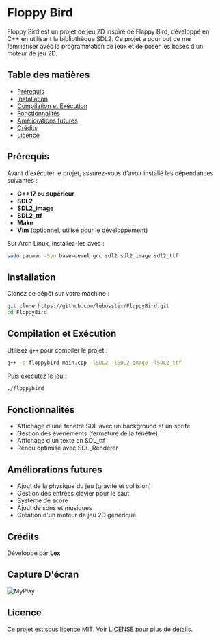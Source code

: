 # Floppy Bird

Floppy Bird est un projet de jeu 2D inspiré de Flappy Bird, développé en C++ en utilisant la bibliothèque SDL2. Ce projet a pour but de me familiariser avec la programmation de jeux et de poser les bases d'un moteur de jeu 2D.

## Table des matières
- [Prérequis](#prérequis)
- [Installation](#installation)
- [Compilation et Exécution](#compilation-et-exécution)
- [Fonctionnalités](#fonctionnalités)
- [Améliorations futures](#améliorations-futures)
- [Crédits](#crédits)
- [Licence](#licence)

## Prérequis
Avant d'exécuter le projet, assurez-vous d'avoir installé les dépendances suivantes :

- **C++17 ou supérieur**
- **SDL2**
- **SDL2_image**
- **SDL2_ttf**
- **Make**
- **Vim** (optionnel, utilisé pour le développement)

Sur Arch Linux, installez-les avec :
```sh
sudo pacman -Syu base-devel gcc sdl2 sdl2_image sdl2_ttf
```

## Installation
Clonez ce dépôt sur votre machine :
```sh
git clone https://github.com/lebosslex/FloppyBird.git
cd FloppyBird
```

## Compilation et Exécution
Utilisez `g++` pour compiler le projet :
```sh
g++ -o floppybird main.cpp -lSDL2 -lSDL2_image -lSDL2_ttf
```

Puis exécutez le jeu :
```sh
./floppybird
```

## Fonctionnalités
- Affichage d'une fenêtre SDL avec un background et un sprite
- Gestion des événements (fermeture de la fenêtre)
- Affichage d'un texte en SDL_ttf
- Rendu optimisé avec SDL_Renderer

## Améliorations futures
- Ajout de la physique du jeu (gravité et collision)
- Gestion des entrées clavier pour le saut
- Système de score
- Ajout de sons et musiques
- Création d'un moteur de jeu 2D générique

## Crédits
Développé par **Lex**


## Capture D'écran 

![MyPlay](https://github.com/user-attachments/assets/36f13f90-0f61-4ea3-81b1-cf8f18474090)


## Licence
Ce projet est sous licence MIT. Voir [LICENSE](LICENSE) pour plus de détails.

